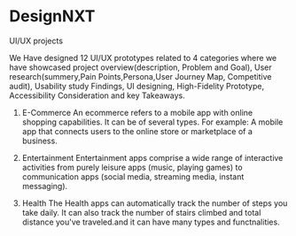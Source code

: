 # DesignNXT
UI/UX projects


We Have designed 12 UI/UX prototypes related to 4 categories where we have showcased project overview(description, Problem and Goal), User research(summery,Pain Points,Persona,User Journey Map, Competitive audit), Usability study Findings, UI designing, High-Fidelity Prototype, Accessibility Consideration and key Takeaways.

1. E-Commerce
An ecommerce refers to a mobile app with online shopping capabilities. It can be of several types. For example: A mobile app that connects users to the online store or marketplace of a business.

2. Entertainment
Entertainment apps comprise a wide range of interactive activities from purely leisure apps (music, playing games) to communication apps (social media, streaming media, instant messaging).

3. Health
The Health apps can automatically track the number of steps you take daily. It can also track the number of stairs climbed and total distance you've traveled.and it can have many types and functnalities.
